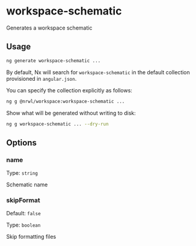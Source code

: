 # workspace-schematic

Generates a workspace schematic

## Usage

```bash
ng generate workspace-schematic ...
```

By default, Nx will search for `workspace-schematic` in the default collection provisioned in `angular.json`.

You can specify the collection explicitly as follows:

```bash
ng g @nrwl/workspace:workspace-schematic ...
```

Show what will be generated without writing to disk:

```bash
ng g workspace-schematic ... --dry-run
```

## Options

### name

Type: `string`

Schematic name

### skipFormat

Default: `false`

Type: `boolean`

Skip formatting files
